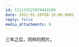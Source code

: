 ```yaml
---
id: 111137527879443290
date: 2012-02-20T08:10:00.000Z
reply: false
media_attachments: 0
---
```


三年之后，同样的照片。 ​​​​

